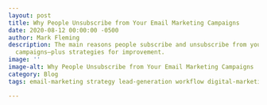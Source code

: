 ```yaml
---
layout: post
title: Why People Unsubscribe from Your Email Marketing Campaigns
date: 2020-08-12 00:00:00 -0500
author: Mark Fleming
description: The main reasons people subscribe and unsubscribe from your email marketing
  campaigns—plus strategies for improvement.
image: ''
image-alt: Why People Unsubscribe from Your Email Marketing Campaigns
category: Blog
tags: email-marketing strategy lead-generation workflow digital-marketing

---
```


